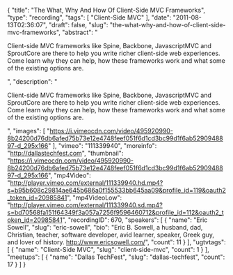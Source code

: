 {
  "title": "The What, Why And How Of Client-Side MVC Frameworks",
  "type": "recording",
  "tags": [
    "Client-Side MVC"
  ],
  "date": "2011-08-13T02:36:07",
  "draft": false,
  "slug": "the-what-why-and-how-of-client-side-mvc-frameworks",
  "abstract": "<p>Client-side MVC frameworks like Spine, Backbone, JavascriptMVC and SproutCore are there to help you write richer client-side web experiences. Come learn why they can help, how these frameworks work and what some of the existing options are.</p>",
  "description": "<p>Client-side MVC frameworks like Spine, Backbone, JavascriptMVC and SproutCore are there to help you write richer client-side web experiences. Come learn why they can help, how these frameworks work and what some of the existing options are.</p>",
  "images": [
    "https://i.vimeocdn.com/video/495920990-8b24200d76db6afed75b73e12e4748feef051f6d1cd3bc99d1f6ab5290948897-d_295x166"
  ],
  "vimeo": "111339940",
  "moreinfo": "http://dallastechfest.com",
  "thumbnail": "https://i.vimeocdn.com/video/495920990-8b24200d76db6afed75b73e12e4748feef051f6d1cd3bc99d1f6ab5290948897-d_295x166",
  "mp4Video": "http://player.vimeo.com/external/111339940.hd.mp4?s=b95b608c29814ae645b686a0f155533bb645aa09&profile_id=119&oauth2_token_id=20985841",
  "mp4VideoLow": "http://player.vimeo.com/external/111339940.sd.mp4?s=bd70568fa151f64349f3a057a7256f9596460712&profile_id=112&oauth2_token_id=20985841",
  "recordingID": 670,
  "speakers": [
    {
      "name": "Eric Sowell",
      "slug": "eric-sowell",
      "bio": "Eric B. Sowell, a husband, dad, Christian, teacher, software developer, avid learner, speaker, Greek guy, and lover of history.  http://www.ericsowell.com/",
      "count": 11
    }
  ],
  "ugtvtags": [
    {
      "name": "Client-Side MVC",
      "slug": "client-side-mvc",
      "count": 1
    }
  ],
  "meetups": [
    {
      "name": "Dallas TechFest",
      "slug": "dallas-techfest",
      "count": 17
    }
  ]
}